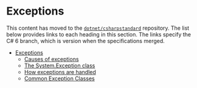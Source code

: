 # Exceptions

This content has moved to the [`dotnet/csharpstandard`](https://github.com/dotnet/csharpstandard) repository.
The list below provides links to each heading in this section. The links specify the C# 6 branch, which is version when the specifications merged.

- <a id="exceptions"></a>[Exceptions](https://github.com/dotnet/csharpstandard/blob/draft-v6/standard/exceptions.md#20-exceptions)
  - <a id="causes-of-exceptions"></a>[Causes of exceptions](https://github.com/dotnet/csharpstandard/blob/draft-v6/standard/exceptions.md#202-causes-of-exceptions)
  - <a id="the-systemexception-class"></a>[The System.Exception class](https://github.com/dotnet/csharpstandard/blob/draft-v6/standard/exceptions.md#203-the-systemexception-class)
  - <a id="how-exceptions-are-handled"></a>[How exceptions are handled](https://github.com/dotnet/csharpstandard/blob/draft-v6/standard/exceptions.md#204-how-exceptions-are-handled)
  - <a id="common-exception-classes"></a>[Common Exception Classes](https://github.com/dotnet/csharpstandard/blob/draft-v6/standard/exceptions.md#205-common-exception-classes)
